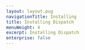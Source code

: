 ```yaml
---
layout: layout.pug
navigationTitle: Installing
title: Installing Dispatch
menuWeight: 4
excerpt: Installing Dispatch
enterprise: false
---
```


